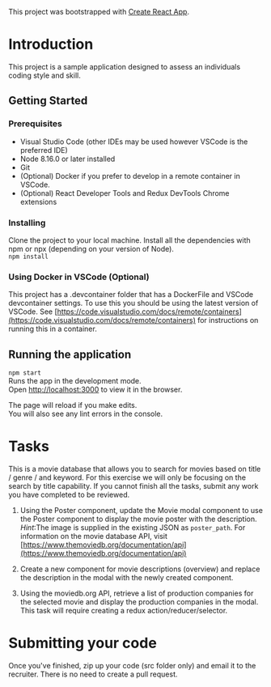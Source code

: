 This project was bootstrapped with [Create React App](https://github.com/facebook/create-react-app).

# Introduction

This project is a sample application designed to assess an individuals coding style and skill.  

## Getting Started

### Prerequisites
- Visual Studio Code (other IDEs may be used however VSCode is the preferred IDE)
- Node 8.16.0 or later installed
- Git 
- (Optional) Docker if you prefer to develop in a remote container in VSCode.
- (Optional) React Developer Tools and Redux DevTools Chrome extensions 

### Installing
Clone the project to your local machine.  Install all the dependencies with npm or npx (depending on your version of Node). <br />
`npm install`

### Using Docker in VSCode (Optional)
This project has a .devcontainer folder that has a DockerFile and VSCode devcontainer settings.  To use this you should be using the latest version of VSCode.  See [https://code.visualstudio.com/docs/remote/containers](https://code.visualstudio.com/docs/remote/containers) for instructions on running this in a container.

## Running the application
`npm start`<br />
Runs the app in the development mode.<br />
Open [http://localhost:3000](http://localhost:3000) to view it in the browser.

The page will reload if you make edits.<br />
You will also see any lint errors in the console.

# Tasks
This is a movie database that allows you to search for movies based on title / genre / and keyword.  For this exercise we will only be focusing on the search by title capability.  If you cannot finish all the tasks, submit any work you have completed to be reviewed. 

1. Using the Poster component, update the Movie modal component to use the Poster component to display the movie poster with the description.   _Hint_:The image is supplied in the existing JSON as `poster_path`.  For information on the movie database API, visit [https://www.themoviedb.org/documentation/api](https://www.themoviedb.org/documentation/api)

2. Create a new component for movie descriptions (overview) and replace the description in the modal with the newly created component.

3. Using the moviedb.org API, retrieve a list of production companies for the selected movie and display the production companies in the modal.  This task will require creating a redux action/reducer/selector.  

# Submitting your code
Once you've finished, zip up your code (src folder only) and email it to the recruiter.  There is no need to create a pull request.
